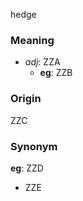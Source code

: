hedge
### Meaning
+ _adj_: ZZA
    + __eg__: ZZB

### Origin

ZZC

### Synonym

__eg__: ZZD

+ ZZE


